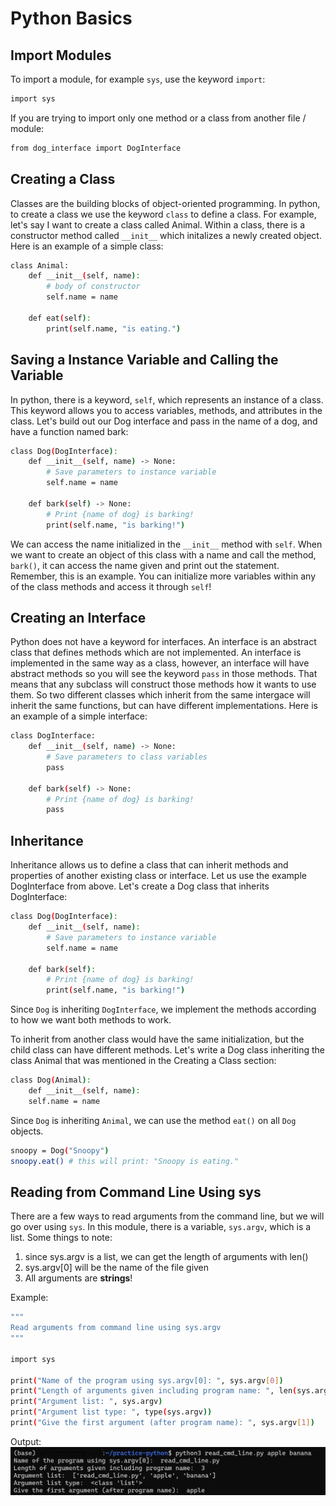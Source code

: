 # Python Basics

## Import Modules
To import a module, for example `sys`, use the keyword `import`:
```sh
import sys
```
If you are trying to import only one method or a class from another file / module:
```sh
from dog_interface import DogInterface
```

## Creating a Class
Classes are the building blocks of object-oriented programming. In python, to create a class
we use the keyword `class` to define a class. For example, let's say I want to create a class called Animal. Within a class, there is a constructor method called `__init__` which initalizes a newly created object.
Here is an example of a simple class:
```sh
class Animal:
    def __init__(self, name):
        # body of constructor
        self.name = name

    def eat(self):
        print(self.name, "is eating.")
```

## Saving a Instance Variable and Calling the Variable
In python, there is a keyword, `self`, which represents an instance of a class. This keyword allows you to access variables, methods, and attributes in the class. Let's build out our Dog interface and pass in the name of a dog, and have a function named bark:
```sh
class Dog(DogInterface):
    def __init__(self, name) -> None:
        # Save parameters to instance variable
        self.name = name

    def bark(self) -> None:
        # Print {name of dog} is barking!
        print(self.name, "is barking!")
```
We can access the name initialized in the `__init__` method with `self`. When we want to create an object of this class with a name and call the method, `bark()`, it can access the name given and print out the statement. Remember, this is an example. You can initialize more variables within any of the class methods and access it through `self`!

## Creating an Interface
Python does not have a keyword for interfaces. An interface is an abstract class that defines methods which are not implemented. An interface is implemented in the same way as a class, however, an interface will have abstract methods so you will see the keyword `pass` in those methods. That means that any subclass will construct those methods how it wants to use them. So two different classes which inherit from the same intergace will inherit the same functions, but can have different implementations.
Here is an example of a simple interface:
```sh
class DogInterface:
    def __init__(self, name) -> None:
        # Save parameters to class variables
        pass

    def bark(self) -> None:
        # Print {name of dog} is barking!
        pass
```

## Inheritance
Inheritance allows us to define a class that can inherit methods and properties of another existing class or interface. Let us use the example DogInterface from above. Let's create a Dog class that inherits DogInterface:
```sh
class Dog(DogInterface):
    def __init__(self, name):
        # Save parameters to instance variable
        self.name = name

    def bark(self):
        # Print {name of dog} is barking!
        print(self.name, "is barking!")
```
Since `Dog` is inheriting `DogInterface`, we implement the methods according to how we want both methods to work.

To inherit from another class would have the same initialization, but the child class can have different methods. Let's write a Dog class inheriting the class Animal that was mentioned in the Creating a Class section:
```sh
class Dog(Animal):
    def __init__(self, name):
    self.name = name
```
Since `Dog` is inheriting `Animal`, we can use the method `eat()` on all `Dog` objects.
```sh
snoopy = Dog("Snoopy")
snoopy.eat() # this will print: "Snoopy is eating."
```

## Reading from Command Line Using sys
There are a few ways to read arguments from the command line, but we will go over using `sys`.
In this module, there is a variable, `sys.argv`, which is a list. Some things to note:

1. since sys.argv is a list, we can get the length of arguments with len()
2. sys.argv[0] will be the name of the file given
3. All arguments are **strings**!

Example:
```sh
"""
Read arguments from command line using sys.argv
"""

import sys

print("Name of the program using sys.argv[0]: ", sys.argv[0])
print("Length of arguments given including program name: ", len(sys.argv))
print("Argument list: ", sys.argv)
print("Argument list type: ", type(sys.argv))
print("Give the first argument (after program name): ", sys.argv[1])
```
Output:
![alt text](./images/sys-argv-image.jpg)

